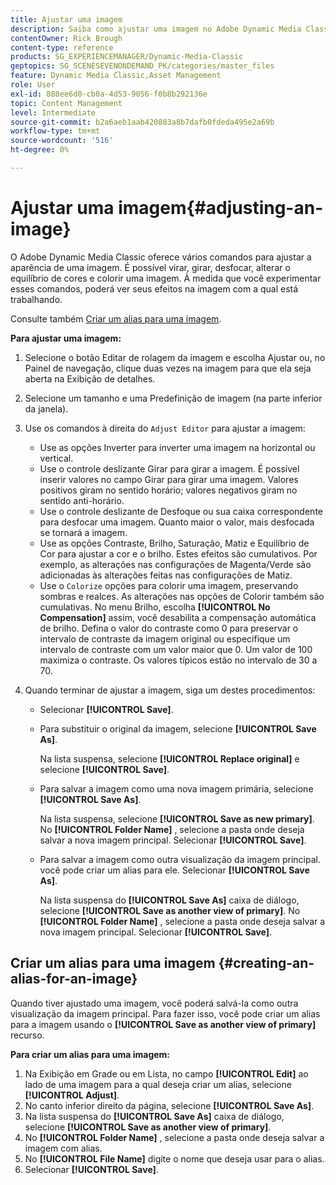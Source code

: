 ```yaml
---
title: Ajustar uma imagem
description: Saiba como ajustar uma imagem no Adobe Dynamic Media Classic.
contentOwner: Rick Brough
content-type: reference
products: SG_EXPERIENCEMANAGER/Dynamic-Media-Classic
geptopics: SG_SCENESEVENONDEMAND_PK/categories/master_files
feature: Dynamic Media Classic,Asset Management
role: User
exl-id: 880ee6d0-cb0a-4d53-9056-f0b8b292136e
topic: Content Management
level: Intermediate
source-git-commit: b2a6aeb1aab420803a8b7dafb0fdeda495e2a69b
workflow-type: tm+mt
source-wordcount: '516'
ht-degree: 0%

---
```


# Ajustar uma imagem{#adjusting-an-image}

O Adobe Dynamic Media Classic oferece vários comandos para ajustar a aparência de uma imagem. É possível virar, girar, desfocar, alterar o equilíbrio de cores e colorir uma imagem. À medida que você experimentar esses comandos, poderá ver seus efeitos na imagem com a qual está trabalhando.

Consulte também [Criar um alias para uma imagem](adjusting-image.md#creating_an_alias_for_an_image).

**Para ajustar uma imagem:**

1. Selecione o botão Editar de rolagem da imagem e escolha Ajustar ou, no Painel de navegação, clique duas vezes na imagem para que ela seja aberta na Exibição de detalhes.
1. Selecione um tamanho e uma Predefinição de imagem (na parte inferior da janela).
1. Use os comandos à direita do `Adjust Editor` para ajustar a imagem:

   * Use as opções Inverter para inverter uma imagem na horizontal ou vertical.
   * Use o controle deslizante Girar para girar a imagem. É possível inserir valores no campo Girar para girar uma imagem. Valores positivos giram no sentido horário; valores negativos giram no sentido anti-horário.
   * Use o controle deslizante de Desfoque ou sua caixa correspondente para desfocar uma imagem. Quanto maior o valor, mais desfocada se tornará a imagem.
   * Use as opções Contraste, Brilho, Saturação, Matiz e Equilíbrio de Cor para ajustar a cor e o brilho. Estes efeitos são cumulativos. Por exemplo, as alterações nas configurações de Magenta/Verde são adicionadas às alterações feitas nas configurações de Matiz.
   * Use o `Colorize` opções para colorir uma imagem, preservando sombras e realces. As alterações nas opções de Colorir também são cumulativas. No menu Brilho, escolha **[!UICONTROL No Compensation]** assim, você desabilita a compensação automática de brilho. Defina o valor do contraste como 0 para preservar o intervalo de contraste da imagem original ou especifique um intervalo de contraste com um valor maior que 0. Um valor de 100 maximiza o contraste. Os valores típicos estão no intervalo de 30 a 70.

1. Quando terminar de ajustar a imagem, siga um destes procedimentos:

   * Selecionar **[!UICONTROL Save]**.

   * Para substituir o original da imagem, selecione **[!UICONTROL Save As]**.

     Na lista suspensa, selecione **[!UICONTROL Replace original]** e selecione **[!UICONTROL Save]**.

   * Para salvar a imagem como uma nova imagem primária, selecione **[!UICONTROL Save As]**.

     Na lista suspensa, selecione **[!UICONTROL Save as new primary]**.
No **[!UICONTROL Folder Name]** , selecione a pasta onde deseja salvar a nova imagem principal.
Selecionar **[!UICONTROL Save]**.

   * Para salvar a imagem como outra visualização da imagem principal. você pode criar um alias para ele. Selecionar **[!UICONTROL Save As]**.

     Na lista suspensa do **[!UICONTROL Save As]** caixa de diálogo, selecione **[!UICONTROL Save as another view of primary]**.
No **[!UICONTROL Folder Name]** , selecione a pasta onde deseja salvar a nova imagem principal.
Selecionar **[!UICONTROL Save]**.

## Criar um alias para uma imagem {#creating-an-alias-for-an-image}

Quando tiver ajustado uma imagem, você poderá salvá-la como outra visualização da imagem principal. Para fazer isso, você pode criar um alias para a imagem usando o **[!UICONTROL Save as another view of primary]** recurso.

**Para criar um alias para uma imagem:**

1. Na Exibição em Grade ou em Lista, no campo **[!UICONTROL Edit]** ao lado de uma imagem para a qual deseja criar um alias, selecione **[!UICONTROL Adjust]**.
1. No canto inferior direito da página, selecione **[!UICONTROL Save As]**.
1. Na lista suspensa do **[!UICONTROL Save As]** caixa de diálogo, selecione **[!UICONTROL Save as another view of primary]**.
1. No **[!UICONTROL Folder Name]** , selecione a pasta onde deseja salvar a imagem com alias.
1. No **[!UICONTROL File Name]** digite o nome que deseja usar para o alias.
1. Selecionar **[!UICONTROL Save]**.
